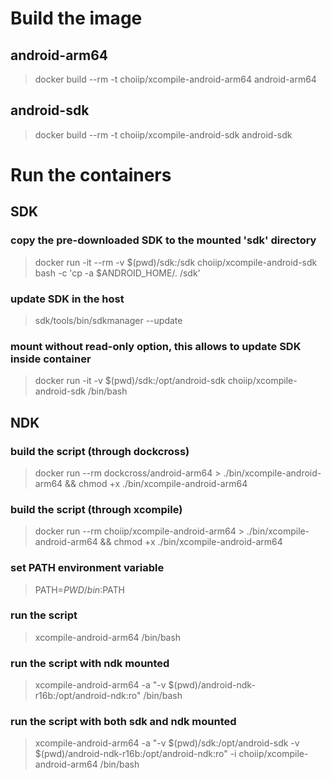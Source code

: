 # Build the image
## android-arm64
> docker build --rm -t choiip/xcompile-android-arm64 android-arm64

## android-sdk
> docker build --rm -t choiip/xcompile-android-sdk android-sdk

# Run the containers
## SDK
### copy the pre-downloaded SDK to the mounted 'sdk' directory
> docker run -it --rm -v $(pwd)/sdk:/sdk choiip/xcompile-android-sdk bash -c 'cp -a $ANDROID_HOME/. /sdk'

### update SDK in the host
> sdk/tools/bin/sdkmanager --update

### mount without read-only option, this allows to update SDK inside container
> docker run -it -v $(pwd)/sdk:/opt/android-sdk choiip/xcompile-android-sdk /bin/bash


## NDK 
### build the script (through dockcross)
> docker run --rm dockcross/android-arm64 > ./bin/xcompile-android-arm64 && chmod +x ./bin/xcompile-android-arm64

### build the script (through xcompile)
> docker run --rm choiip/xcompile-android-arm64 > ./bin/xcompile-android-arm64 && chmod +x ./bin/xcompile-android-arm64

### set PATH environment variable
> PATH=$PWD/bin:$PATH

### run the script
> xcompile-android-arm64 /bin/bash

### run the script with ndk mounted
> xcompile-android-arm64 -a "-v $(pwd)/android-ndk-r16b:/opt/android-ndk:ro" /bin/bash

### run the script with both sdk and ndk mounted
> xcompile-android-arm64 -a "-v $(pwd)/sdk:/opt/android-sdk -v $(pwd)/android-ndk-r16b:/opt/android-ndk:ro" -i choiip/xcompile-android-arm64 /bin/bash
